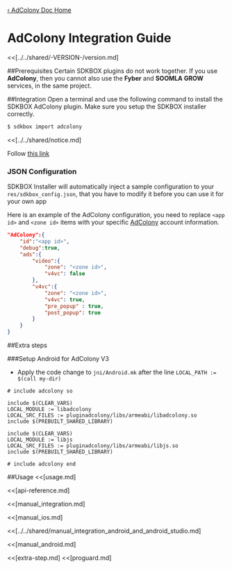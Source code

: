 [&#8249; AdColony Doc Home](./)

<h1>AdColony Integration Guide</h1>
<<[../../shared/-VERSION-/version.md]

##Prerequisites
Certain SDKBOX plugins do not work together. If you use __AdColony__, then you cannot also use the __Fyber__ and __SOOMLA GROW__ services, in the same project.

##Integration
Open a terminal and use the following command to install the SDKBOX AdColony plugin. Make sure you setup the SDKBOX installer correctly.
```bash
$ sdkbox import adcolony
```

<<[../../shared/notice.md]

Follow [this link](https://github.com/AdColony/AdColony-iOS-SDK/wiki/iOS-9#using-canopenurl)

<!--## Configuration
<<[../../shared/sdkbox_cloud.md]
<<[../../shared/remote_application_config.md]-->

### JSON Configuration
SDKBOX Installer will automatically inject a sample configuration to your `res/sdkbox_config.json`, that you have to modify it before you can use it for your own app

Here is an example of the AdColony configuration, you need to replace `<app id>` and `<zone id>` items with your specific [AdColony](https://clients.adcolony.com/login) account information.
```json
"AdColony":{
    "id":"<app id>",
    "debug":true,
    "ads":{
        "video":{
            "zone": "<zone id>",
            "v4vc": false
        },
        "v4vc":{
            "zone": "<zone id>",
            "v4vc": true,
            "pre_popup" : true,
            "post_popup": true
        }
    }
}
```

##Extra steps

###Setup Android for AdColony V3

* Apply the code change to `jni/Android.mk` after the line `LOCAL_PATH := $(call my-dir)`

```
# include adcolony so

include $(CLEAR_VARS)
LOCAL_MODULE := libadcolony
LOCAL_SRC_FILES := pluginadcolony/libs/armeabi/libadcolony.so
include $(PREBUILT_SHARED_LIBRARY)

include $(CLEAR_VARS)
LOCAL_MODULE := libjs
LOCAL_SRC_FILES := pluginadcolony/libs/armeabi/libjs.so
include $(PREBUILT_SHARED_LIBRARY)

# include adcolony end
```

<!--<<[sdkbox-config-encrypt.md]-->

##Usage
<<[usage.md]

<<[api-reference.md]

<<[manual_integration.md]

<<[manual_ios.md]

<<[../../shared/manual_integration_android_and_android_studio.md]

<<[manual_android.md]

<<[extra-step.md]
<<[proguard.md]
